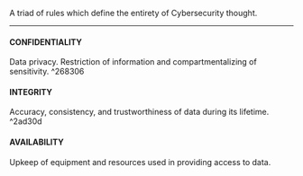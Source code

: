 A triad of rules which define the entirety of Cybersecurity thought.

****

#### CONFIDENTIALITY
Data privacy. Restriction of information and compartmentalizing of sensitivity. ^268306

#### INTEGRITY
Accuracy, consistency, and trustworthiness of data during its lifetime. ^2ad30d

#### AVAILABILITY
Upkeep of equipment and resources used in providing access to data.
